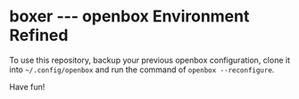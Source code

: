 # boxer --- openbox Environment Refined

To use this repository, backup your previous openbox configuration, clone it into `~/.config/openbox` and run the command of `openbox --reconfigure`.

Have fun!
